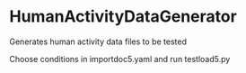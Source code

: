 # HumanActivityDataGenerator
Generates human activity data files to be tested

Choose conditions in importdoc5.yaml and run testload5.py
